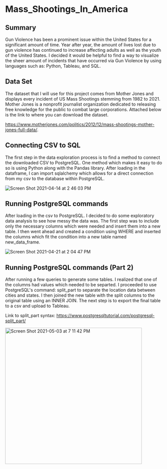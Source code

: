 # Mass_Shootings_In_America

 ## Summary

Gun Violence has been a prominent issue within the United States for a significant amount of time. Year after year, the amount of lives lost due to gun violence has continued to increase affecting adults as well as the youth of the United States. I decided it would be helpful to find a way to visualize the sheer amount of incidents that have occurred via Gun Violence by using languages such as: Python, Tableau, and SQL. 

## Data Set 

The dataset that I will use for this project comes from Mother Jones and displays every incident of US Mass Shootings stemming from 1982 to 2021. Mother Jones is a nonprofit journalist organization dedicated to releasing free knowledge for the public to combat large corporations. Attached below is the link to where you can download the dataset. 

https://www.motherjones.com/politics/2012/12/mass-shootings-mother-jones-full-data/. 

## Connecting CSV to SQL 

The first step in the data exploration process is to find a method to connect the downloaded CSV to PostgreSQL. One method which makes it easy to do so is using Python along with the Pandas library. After loading in the dataframe, I can import sqlalchemy which allows for a direct connection from my csv to the database within PostgreSQL. 

![Screen Shot 2021-04-14 at 2 46 03 PM](https://user-images.githubusercontent.com/62044354/114784483-246c4b00-9d30-11eb-8ac8-0cf40737951c.png)

## Running PostgreSQL commands

After loading in the csv to PostgreSQL. I decided to do some exploratory data analysis to see how messy the data was. The first step was to include only the necessary columns which were needed and insert them into a new table. I then went ahead and created a condition using WHERE and inserted the columns which fit the condition into a new table named new_data_frame. 

![Screen Shot 2021-04-21 at 2 04 47 PM](https://user-images.githubusercontent.com/62044354/115622339-91419100-a2ac-11eb-9922-2f1dc7f5682c.png)

## Running PostgreSQL commands (Part 2) 

After running a few queries to generate some tables. I realized that one of the columns had values which needed to be separted. I proceeded to use PostgreSQL's command: split_part to separate the location data between cities and states. I then joined the new table with the split columns to the original table using an INNER JOIN. The next step is to export the final table to a csv and upload to Tableau. 

Link to split_part syntax: https://www.postgresqltutorial.com/postgresql-split_part/

<img width="438" alt="Screen Shot 2021-05-03 at 7 11 42 PM" src="https://user-images.githubusercontent.com/62044354/116944382-67d91b80-ac43-11eb-96e6-555a0100695c.png">


